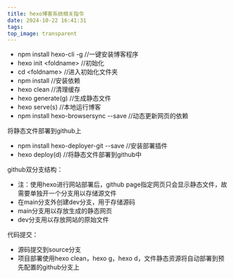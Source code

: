 ```yaml
---
title: hexo博客系统相关指令
date: 2024-10-22 16:41:31
tags:
top_image: transparent
---
```


<!-- # 本地初始化hexo博客系统 -->
- npm install hexo-cli -g  //一键安装博客程序
- hexo init \<foldname>  //初始化
- cd \<foldname> //进入初始化文件夹
- npm install //安装依赖
- hexo clean  //清理缓存
- hexo generate(g)  //生成静态文件
- hexo serve(s)  //本地运行博客
- npm install hexo-browsersync --save  //动态更新网页的依赖

将静态文件部署到github上
- npm install hexo-deployer-git --save  //安装部署插件
- hexo deploy(d)  //将静态文件部署到github中

github双分支结构：
- 注：使用hexo进行网站部署后，github page指定网页只会显示静态文件，故需要单独开一个分支用以存储源文件
- 在main分支外创建dev分支，用于存储源码
- main分支用以存放生成的静态网页
- dev分支用以存放网站的原始文件

代码提交：
- 源码提交到source分支
- 项目部署使用hexo clean，hexo g，hexo d，文件静态资源将自动部署到预先配置的github分支上